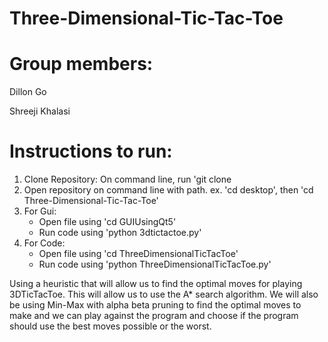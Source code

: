 # Three-Dimensional-Tic-Tac-Toe

# Group members:

Dillon Go 

Shreeji Khalasi


# Instructions to run:
1. Clone Repository: On command line, run 'git clone <link>
2. Open repository on command line with path.  ex. 'cd desktop', then 'cd Three-Dimensional-Tic-Tac-Toe'
3. For Gui:
     - Open file using 'cd GUIUsingQt5'
     - Run code using 'python 3dtictactoe.py' 
4. For Code:
     - Open file using 'cd ThreeDimensionalTicTacToe'
     - Run code using 'python ThreeDimensionalTicTacToe.py'


Using a heuristic that will allow us to find the optimal
moves for playing 3DTicTacToe. This will allow us to use the A* search algorithm. We
will also be using Min-Max with alpha beta pruning to find the optimal moves to make
and we can play against the program and choose if the program should use the best
moves possible or the worst.
